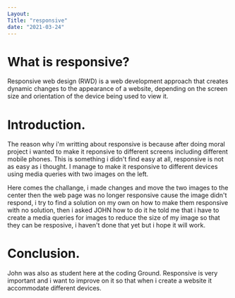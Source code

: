 ```yaml
---
Layout:
Title: "responsive"
date: "2021-03-24"
---
```


# What is responsive?

Responsive web design (RWD) is a web development approach that creates dynamic changes to the appearance of a website, depending on the screen size and orientation of the device being used to view it.

# Introduction.


The reason why i'm writting about responsive is because after doing moral project i wanted to make it reponsive to different screens including different mobile phones. This is something i didn't find easy at all, responsive is not as easy as i thought. I manage to make it responsive to different devices using media queries with two images on the left. 

Here comes the challange, i made changes and move the two images to the center then the web page was no longer responsive cause the image didn't respond, i try to find a solution on my own on how to make them responsive with no solution, then i asked JOHN how to do it he told me that i have to create a media queries for images to reduce the size of my image so that they can be resposive, i haven't done that yet but i hope it will work.

# Conclusion.

 John was also as student here at the coding Ground. Responsive is very important and i want to improve on it so that when i create a website it accommodate different devices.